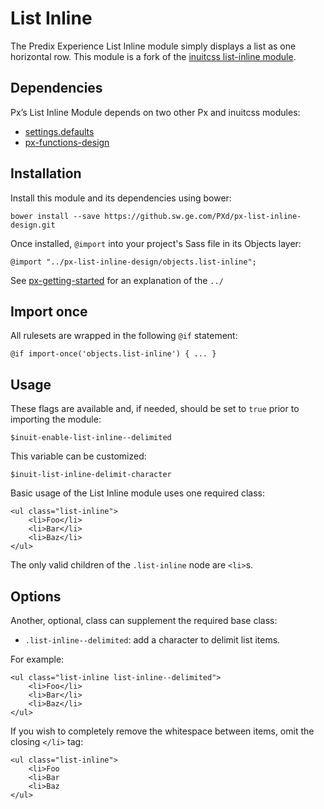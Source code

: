 # List Inline

The Predix Experience List Inline module simply displays a list as one horizontal row. This module is a fork of the [inuitcss list-inline module](https://github.com/inuitcss/objects.list-inline).

## Dependencies

Px’s List Inline Module depends on two other Px and inuitcss modules:

* [settings.defaults](https://github.com/inuitcss/settings.defaults)
* [px-functions-design](https://github.sw.ge.com/PXd/px-functions-design)

## Installation

Install this module and its dependencies using bower:

    bower install --save https://github.sw.ge.com/PXd/px-list-inline-design.git

Once installed, `@import` into your project's Sass file in its Objects layer:

    @import "../px-list-inline-design/objects.list-inline";

See [px-getting-started](https://github.sw.ge.com/PXd/px-getting-started#a-note-about-relative-import-paths) for an explanation of the `../`

## Import once

All rulesets are wrapped in the following `@if` statement:

    @if import-once('objects.list-inline') { ... }

## Usage

These flags are available and, if needed, should be set to `true` prior to importing the module:

    $inuit-enable-list-inline--delimited

This variable can be customized:

    $inuit-list-inline-delimit-character

Basic usage of the List Inline module uses one required class:

    <ul class="list-inline">
        <li>Foo</li>
        <li>Bar</li>
        <li>Baz</li>
    </ul>

The only valid children of the `.list-inline` node are `<li>`s.

## Options

Another, optional, class can supplement the required base class:

* `.list-inline--delimited`: add a character to delimit list items.

For example:

    <ul class="list-inline list-inline--delimited">
        <li>Foo</li>
        <li>Bar</li>
        <li>Baz</li>
    </ul>

If you wish to completely remove the whitespace between items, omit the closing
`</li>` tag:

    <ul class="list-inline">
        <li>Foo
        <li>Bar
        <li>Baz
    </ul>
